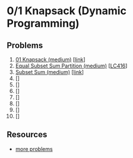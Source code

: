 # 0/1 Knapsack (Dynamic Programming)

## Problems

1. [01 Knapsack (medium)]()
[[link](https://www.geeksforgeeks.org/0-1-knapsack-problem-dp-10/)]
1. [Equal Subset Sum Partition (medium)]()
[[LC416](https://leetcode.com/problems/partition-equal-subset-sum/)]
1. [Subset Sum (medium)]()
[[link](https://www.geeksforgeeks.org/subset-sum-problem-dp-25/)]
1. []()
[[]()]
1. []()
[[]()]
1. []()
[[]()]
1. []()
[[]()]
1. []()
[[]()]
1. []()
[[]()]
1. []()
[[]()]

## Resources

- [more problems](https://leetcode.com/discuss/study-guide/1308617/Dynamic-Programming-Patterns)
